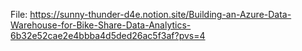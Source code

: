 File:
https://sunny-thunder-d4e.notion.site/Building-an-Azure-Data-Warehouse-for-Bike-Share-Data-Analytics-6b32e52cae2e4bbba4d5ded26ac5f3af?pvs=4
